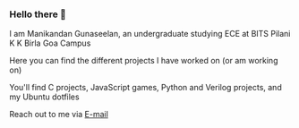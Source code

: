### Hello there 👋

<!--
**manig1729/manig1729** is a ✨ _special_ ✨ repository because its `README.md` (this file) appears on your GitHub profile.

Here are some ideas to get you started:

- 🔭 I’m currently working on ...
- 🌱 I’m currently learning ...
- 👯 I’m looking to collaborate on ...
- 🤔 I’m looking for help with ...
- 💬 Ask me about ...
- 📫 How to reach me: ...
- 😄 Pronouns: ...
- ⚡ Fun fact: ...
-->

I am Manikandan Gunaseelan, an undergraduate studying ECE at BITS Pilani K K Birla Goa Campus

Here you can find the different projects I have worked on (or am working on)

You'll find C projects, JavaScript games, Python and Verilog projects, and my Ubuntu dotfiles

Reach out to me via [E-mail](mailto:manikandang1729@gmail.com)
